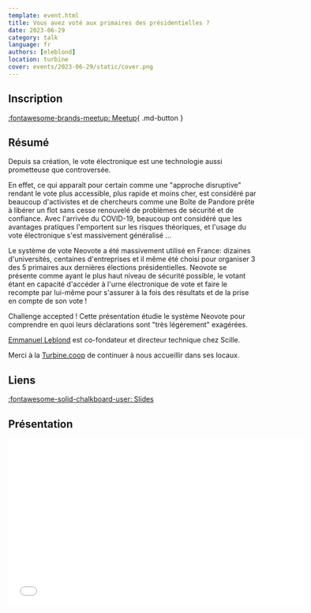 ```yaml
---
template: event.html
title: Vous avez voté aux primaires des présidentielles ?
date: 2023-06-29
category: talk
language: fr
authors: [eleblond]
location: turbine
cover: events/2023-06-29/static/cover.png
---
```


## Inscription

[:fontawesome-brands-meetup: Meetup](https://www.meetup.com/fr-FR/groupe-dutilisateurs-python-grenoble/events/293427669/){ .md-button }

## Résumé

Depuis sa création, le vote électronique est une technologie aussi prometteuse que controversée.

En effet, ce qui apparaît pour certain comme une "approche disruptive" rendant le vote plus accessible, plus rapide et moins cher, est considéré par beaucoup d'activistes et de chercheurs comme une Boîte de Pandore prête à libérer un flot sans cesse renouvelé de problèmes de sécurité et de confiance. Avec l'arrivée du COVID-19, beaucoup ont considéré que les avantages pratiques l'emportent sur les risques théoriques, et l'usage du vote électronique s'est massivement généralisé ...

Le système de vote Neovote a été massivement utilisé en France: dizaines d'universités, centaines d'entreprises et il même été choisi pour organiser 3 des 5 primaires aux dernières élections présidentielles. Neovote se présente comme ayant le plus haut niveau de sécurité possible, le votant étant en capacité d'accéder à l'urne électronique de vote et faire le recompte par lui-même pour s'assurer à la fois des résultats et de la prise en compte de son vote !

Challenge accepted ! Cette présentation étudie le système Neovote pour comprendre en quoi leurs déclarations sont "très légèrement" exagérées.

[Emmanuel Leblond](https://www.linkedin.com/in/emmanuel-leblond-5232916b/) est co-fondateur et directeur technique chez Scille.

Merci à la [Turbine.coop](https://turbine.coop/) de continuer à nous accueillir dans ses locaux.

## Liens

[:fontawesome-solid-chalkboard-user: Slides](slides.pdf)

## Présentation

<iframe
  src="slides.pdf"
  width="600"
  height="340"
  scrolling="no"
  frameborder="0"
  webkitallowfullscreen
  mozallowfullscreen
  allowfullscreen
></iframe>
